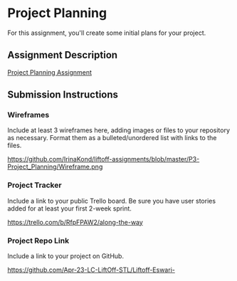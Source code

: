 # Project Planning
For this assignment, you'll create some initial plans for your project.

## Assignment Description
[Project Planning Assignment](https://education.launchcode.org/liftoff/modules/assignments/project-planning)

## Submission Instructions

### Wireframes

Include at least 3 wireframes here, adding images or files to your repository as necessary. Format them as a bulleted/unordered list with links to the files.

https://github.com/IrinaKond/liftoff-assignments/blob/master/P3-Project_Planning/Wireframe.png

### Project Tracker

Include a link to your public Trello board. Be sure you have user stories added for at least your first 2-week sprint.

https://trello.com/b/RfpFPAW2/along-the-way

### Project Repo Link

Include a link to your project on GitHub.

https://github.com/Apr-23-LC-LiftOff-STL/Liftoff-Eswari-
